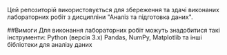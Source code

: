 Цей репозиторій використовується для збереження та здачі виконаних лабораторних робіт з дисципліни "Аналіз та підготовка даних".

##Вимоги
Для виконання лабораторних робіт можуть знадобитися такі інструменти:
Python (версія 3.x)
Pandas, NumPy, Matplotlib та інші бібліотеки для аналізу даних

